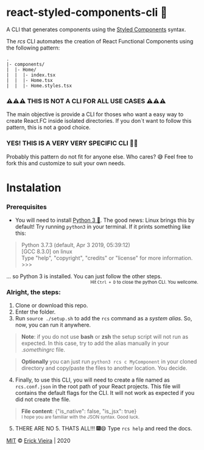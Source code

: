 # react-styled-components-cli 💅
A CLI that generates components using the [Styled Components](https://styled-components.com) syntax.

The *rcs* CLI automates the creation of React Functional Components using the following pattern:  
<pre><code>.
|- components/  
|  |- Home/
|  |  |- index.tsx  
|  |  |- Home.tsx  
|  |  |- Home.styles.tsx
</code></pre>

### ⚠️⚠️⚠️ THIS IS NOT A CLI FOR ALL USE CASES ⚠️⚠️⚠️
The main objective is provide a CLI for thoses who want a easy way to create React.FC inside isolated directories. If you don`t want to follow this pattern, this is not a good choice.  

### YES! THIS IS A VERY **VERY** SPECIFIC CLI 🤷‍♂
Probably this pattern do not fit for anyone else. Who cares? 😅 Feel free to fork this and customize to suit your own needs.

# Instalation
### Prerequisites
- You will need to install [Python 3 🐍](https://www.python.org/downloads/). The good news: Linux brings this by default! Try running `python3` in your terminal. If it prints something like this:
> Python 3.7.3 (default, Apr  3 2019, 05:39:12)   
[GCC 8.3.0] on linux  
Type "help", "copyright", "credits" or "license" for more information.  
\>>>  
  
... so Python 3 is installed. You can just follow the other steps.  
<small style="float: right;">Hit `Ctrl + D` to close the python CLI. You wellcome.</small>  

### Alright, the steps:
1. Clone or download this repo.
2. Enter the folder.
3. Run `source ./setup.sh` to add the `rcs` command as a _system alias_. So, now, you can run it anywhere.
> **Note**: if you do not use **bash** or **zsh** the setup script will not run as expected. In this case, try to add the alias manually in your ._somethingrc_ file.

> **Optionally** you can just run `python3 rcs c MyComponent` in your cloned directory and copy/paste the files to another location. You decide.
  
4. Finally, to use this CLI, you will need to create a file named as `rcs.conf.json` in the root path of your React projects. This file will contains the default flags for the CLI. It will not work as expected if you did not create the file.
> **File content**: {"is_native": false, "is_jsx": true}  
<small>I hope you are familiar with the JSON syntax. Good luck.</small>

5. THERE ARE NO 5. THATS ALL!!! 🎆😄 Type `rcs help` and reed the docs.

[MIT](https://opensource.org/licenses/MIT) © [Erick Vieira](erickvieira.dev) | 2020